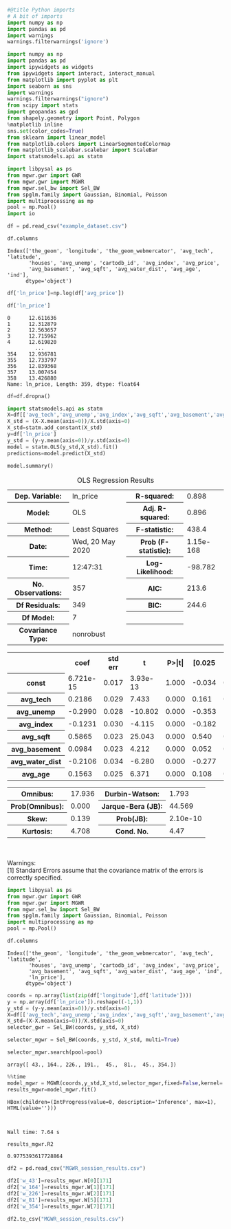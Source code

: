 

```python
#@title Python imports
# A bit of imports
import numpy as np
import pandas as pd
import warnings
warnings.filterwarnings('ignore')

import numpy as np
import pandas as pd
import ipywidgets as widgets
from ipywidgets import interact, interact_manual
from matplotlib import pyplot as plt
import seaborn as sns
import warnings
warnings.filterwarnings("ignore")
from scipy import stats
import geopandas as gpd
from shapely.geometry import Point, Polygon
%matplotlib inline
sns.set(color_codes=True)
from sklearn import linear_model
from matplotlib.colors import LinearSegmentedColormap
from matplotlib_scalebar.scalebar import ScaleBar
import statsmodels.api as statm

import libpysal as ps
from mgwr.gwr import GWR
from mgwr.gwr import MGWR
from mgwr.sel_bw import Sel_BW
from spglm.family import Gaussian, Binomial, Poisson
import multiprocessing as mp
pool = mp.Pool()
import io
```


```python
df = pd.read_csv("example_dataset.csv")
```


```python
df.columns
```




    Index(['the_geom', 'longitude', 'the_geom_webmercator', 'avg_tech', 'latitude',
           'houses', 'avg_unemp', 'cartodb_id', 'avg_index', 'avg_price',
           'avg_basement', 'avg_sqft', 'avg_water_dist', 'avg_age', 'ind'],
          dtype='object')




```python
df['ln_price']=np.log(df['avg_price'])
```


```python
df['ln_price']
```




    0      12.611636
    1      12.312879
    2      12.563657
    3      12.715962
    4      12.619820
             ...    
    354    12.936781
    355    12.733797
    356    12.839368
    357    13.007454
    358    13.426880
    Name: ln_price, Length: 359, dtype: float64




```python
df=df.dropna()
```


```python
import statsmodels.api as statm
X=df[['avg_tech','avg_unemp','avg_index','avg_sqft','avg_basement','avg_water_dist','avg_age']].copy()
X_std = (X-X.mean(axis=0))/X.std(axis=0)
X_std=statm.add_constant(X_std)
y=df['ln_price']
y_std = (y-y.mean(axis=0))/y.std(axis=0)
model = statm.OLS(y_std,X_std).fit()
predictions=model.predict(X_std)

model.summary()
```




<table class="simpletable">
<caption>OLS Regression Results</caption>
<tr>
  <th>Dep. Variable:</th>        <td>ln_price</td>     <th>  R-squared:         </th> <td>   0.898</td> 
</tr>
<tr>
  <th>Model:</th>                   <td>OLS</td>       <th>  Adj. R-squared:    </th> <td>   0.896</td> 
</tr>
<tr>
  <th>Method:</th>             <td>Least Squares</td>  <th>  F-statistic:       </th> <td>   438.4</td> 
</tr>
<tr>
  <th>Date:</th>             <td>Wed, 20 May 2020</td> <th>  Prob (F-statistic):</th> <td>1.15e-168</td>
</tr>
<tr>
  <th>Time:</th>                 <td>12:47:31</td>     <th>  Log-Likelihood:    </th> <td> -98.782</td> 
</tr>
<tr>
  <th>No. Observations:</th>      <td>   357</td>      <th>  AIC:               </th> <td>   213.6</td> 
</tr>
<tr>
  <th>Df Residuals:</th>          <td>   349</td>      <th>  BIC:               </th> <td>   244.6</td> 
</tr>
<tr>
  <th>Df Model:</th>              <td>     7</td>      <th>                     </th>     <td> </td>    
</tr>
<tr>
  <th>Covariance Type:</th>      <td>nonrobust</td>    <th>                     </th>     <td> </td>    
</tr>
</table>
<table class="simpletable">
<tr>
         <td></td>           <th>coef</th>     <th>std err</th>      <th>t</th>      <th>P>|t|</th>  <th>[0.025</th>    <th>0.975]</th>  
</tr>
<tr>
  <th>const</th>          <td> 6.721e-15</td> <td>    0.017</td> <td> 3.93e-13</td> <td> 1.000</td> <td>   -0.034</td> <td>    0.034</td>
</tr>
<tr>
  <th>avg_tech</th>       <td>    0.2186</td> <td>    0.029</td> <td>    7.433</td> <td> 0.000</td> <td>    0.161</td> <td>    0.276</td>
</tr>
<tr>
  <th>avg_unemp</th>      <td>   -0.2990</td> <td>    0.028</td> <td>  -10.802</td> <td> 0.000</td> <td>   -0.353</td> <td>   -0.245</td>
</tr>
<tr>
  <th>avg_index</th>      <td>   -0.1231</td> <td>    0.030</td> <td>   -4.115</td> <td> 0.000</td> <td>   -0.182</td> <td>   -0.064</td>
</tr>
<tr>
  <th>avg_sqft</th>       <td>    0.5865</td> <td>    0.023</td> <td>   25.043</td> <td> 0.000</td> <td>    0.540</td> <td>    0.633</td>
</tr>
<tr>
  <th>avg_basement</th>   <td>    0.0984</td> <td>    0.023</td> <td>    4.212</td> <td> 0.000</td> <td>    0.052</td> <td>    0.144</td>
</tr>
<tr>
  <th>avg_water_dist</th> <td>   -0.2106</td> <td>    0.034</td> <td>   -6.280</td> <td> 0.000</td> <td>   -0.277</td> <td>   -0.145</td>
</tr>
<tr>
  <th>avg_age</th>        <td>    0.1563</td> <td>    0.025</td> <td>    6.371</td> <td> 0.000</td> <td>    0.108</td> <td>    0.205</td>
</tr>
</table>
<table class="simpletable">
<tr>
  <th>Omnibus:</th>       <td>17.936</td> <th>  Durbin-Watson:     </th> <td>   1.793</td>
</tr>
<tr>
  <th>Prob(Omnibus):</th> <td> 0.000</td> <th>  Jarque-Bera (JB):  </th> <td>  44.569</td>
</tr>
<tr>
  <th>Skew:</th>          <td> 0.139</td> <th>  Prob(JB):          </th> <td>2.10e-10</td>
</tr>
<tr>
  <th>Kurtosis:</th>      <td> 4.708</td> <th>  Cond. No.          </th> <td>    4.47</td>
</tr>
</table><br/><br/>Warnings:<br/>[1] Standard Errors assume that the covariance matrix of the errors is correctly specified.




```python
import libpysal as ps
from mgwr.gwr import GWR
from mgwr.gwr import MGWR
from mgwr.sel_bw import Sel_BW
from spglm.family import Gaussian, Binomial, Poisson
import multiprocessing as mp
pool = mp.Pool()
```


```python
df.columns
```




    Index(['the_geom', 'longitude', 'the_geom_webmercator', 'avg_tech', 'latitude',
           'houses', 'avg_unemp', 'cartodb_id', 'avg_index', 'avg_price',
           'avg_basement', 'avg_sqft', 'avg_water_dist', 'avg_age', 'ind',
           'ln_price'],
          dtype='object')




```python
coords = np.array(list(zip(df['longitude'],df['latitude'])))
y = np.array(df['ln_price']).reshape((-1,1))
y_std = (y-y.mean(axis=0))/y.std(axis=0)
X=df[['avg_tech','avg_unemp','avg_index','avg_sqft','avg_basement','avg_water_dist','avg_age']].values
X_std=(X-X.mean(axis=0))/X.std(axis=0)
selector_gwr = Sel_BW(coords, y_std, X_std)
```


```python
selector_mgwr = Sel_BW(coords, y_std, X_std, multi=True)
```


```python
selector_mgwr.search(pool=pool)
```




    array([ 43., 164., 226., 191.,  45.,  81.,  45., 354.])




```python
%%time
model_mgwr = MGWR(coords,y_std,X_std,selector_mgwr,fixed=False,kernel='bisquare',sigma2_v1=True)
results_mgwr=model_mgwr.fit()
```


    HBox(children=(IntProgress(value=0, description='Inference', max=1), HTML(value='')))


    
    Wall time: 7.64 s
    


```python
results_mgwr.R2
```




    0.9775393617728864




```python
df2 = pd.read_csv("MGWR_session_results.csv")
```


```python
df2['w_43']=results_mgwr.W[0][171]
df2['w_164']=results_mgwr.W[1][171]
df2['w_226']=results_mgwr.W[2][171]
df2['w_81']=results_mgwr.W[5][171]
df2['w_354']=results_mgwr.W[7][171]
```


```python
df2.to_csv("MGWR_session_results.csv")
```

